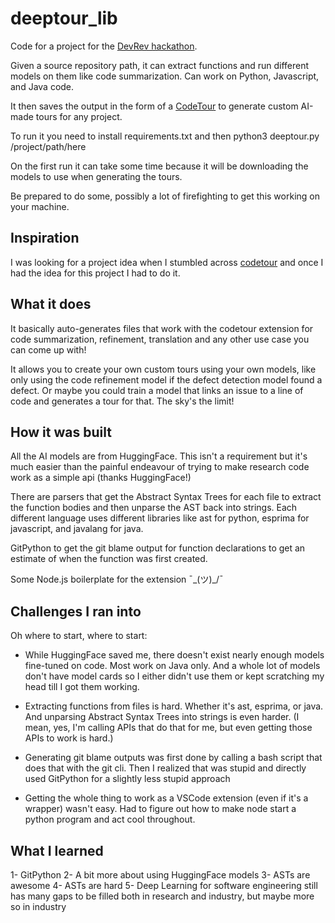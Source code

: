 # deeptour_lib

Code for a project for the [DevRev hackathon](https://devrevhack0.devpost.com/).

Given a source repository path, it can extract functions and run different models on them like code summarization.
Can work on Python, Javascript, and Java code.

It then saves the output in the form of a [CodeTour](https://github.com/microsoft/codetour) to generate custom AI-made tours for any project.

To run it you need to install requirements.txt and then python3 deeptour.py /project/path/here

On the first run it can take some time because it will be downloading the models to use when generating the tours.

Be prepared to do some, possibly a lot of firefighting to get this working on your machine.

## Inspiration

I was looking for a project idea when I stumbled across [codetour](https://github.com/microsoft/codetour) and once I had the idea for this project I had to do it.

## What it does

It basically auto-generates files that work with the codetour extension for code summarization, refinement, translation and any other use case you can come up with!

It allows you to create your own custom tours using your own models, like only using the code refinement model if the defect detection model found a defect. Or maybe you could train a model that links an issue to a line of code and generates a tour for that. The sky's the limit!

 
## How it was built

All the AI models are from HuggingFace. This isn't a requirement but it's much easier than the painful endeavour of trying to make research code work as a simple api  (thanks HuggingFace!) 

There are parsers that get the Abstract Syntax Trees for each file to extract the function bodies and then unparse the AST back into strings. Each different language uses different libraries like ast for python, esprima for javascript, and javalang for java. 

GitPython to get the git blame output for function declarations to get an estimate of when the function was first created.

Some Node.js boilerplate for the extension ¯\_(ツ)_/¯ 


## Challenges I ran into

Oh where to start, where to start:

- While HuggingFace saved me, there doesn't exist nearly enough models fine-tuned on code. Most work on Java only. And a whole lot of models don't have model cards so I either didn't use them or kept scratching my head till I got them working.

- Extracting functions from files is hard. Whether it's ast, esprima, or java. And unparsing Abstract Syntax Trees into strings is even harder. (I mean, yes, I'm calling APIs that do that for me, but even getting those APIs to work is hard.)

- Generating git blame outputs was first done by calling a bash script that does that with the git cli. Then I realized that was stupid and directly used GitPython for a slightly less stupid approach

- Getting the whole thing to work as a VSCode extension (even if it's a wrapper) wasn't easy. Had to figure out how to make node start a python program and act cool throughout. 

## What I learned

1- GitPython
2- A bit more about using HuggingFace models
3- ASTs are awesome
4- ASTs are hard
5- Deep Learning for software engineering still has many gaps to be filled both in research and industry, but maybe more so in industry


